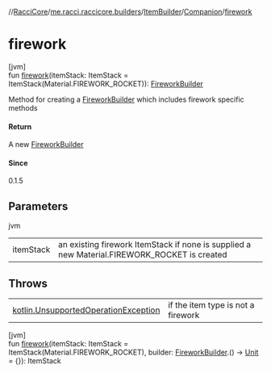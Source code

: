 //[RacciCore](../../../../index.md)/[me.racci.raccicore.builders](../../index.md)/[ItemBuilder](../index.md)/[Companion](index.md)/[firework](firework.md)

# firework

[jvm]\
fun [firework](firework.md)(itemStack: ItemStack = ItemStack(Material.FIREWORK_ROCKET)): [FireworkBuilder](../../-firework-builder/index.md)

Method for creating a [FireworkBuilder](../../-firework-builder/index.md) which includes firework specific methods

#### Return

A new [FireworkBuilder](../../-firework-builder/index.md)

#### Since

0.1.5

## Parameters

jvm

| | |
|---|---|
| itemStack | an existing firework ItemStack if none is supplied a new Material.FIREWORK_ROCKET is created |

## Throws

| | |
|---|---|
| [kotlin.UnsupportedOperationException](https://kotlinlang.org/api/latest/jvm/stdlib/kotlin/-unsupported-operation-exception/index.html) | if the item type is not a firework |

[jvm]\
fun [firework](firework.md)(itemStack: ItemStack = ItemStack(Material.FIREWORK_ROCKET), builder: [FireworkBuilder](../../-firework-builder/index.md).() -&gt; [Unit](https://kotlinlang.org/api/latest/jvm/stdlib/kotlin/-unit/index.html) = {}): ItemStack
